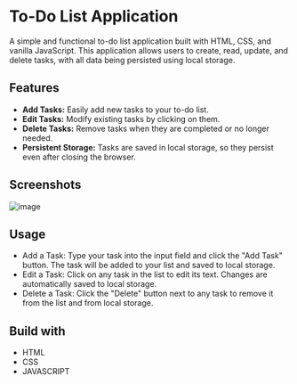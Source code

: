 # To-Do List Application

A simple and functional to-do list application built with HTML, CSS, and vanilla JavaScript. This application allows users to create, read, update, and delete tasks, with all data being persisted using local storage.

## Features

- **Add Tasks:** Easily add new tasks to your to-do list.
- **Edit Tasks:** Modify existing tasks by clicking on them.
- **Delete Tasks:** Remove tasks when they are completed or no longer needed.
- **Persistent Storage:** Tasks are saved in local storage, so they persist even after closing the browser.

## Screenshots

![image](https://github.com/user-attachments/assets/4dd222c9-67af-49b2-bcff-00e611df9a86)

## Usage

- Add a Task: Type your task into the input field and click the "Add Task" button. The task will be added to your list and saved to local storage.
- Edit a Task: Click on any task in the list to edit its text. Changes are automatically saved to local storage.
- Delete a Task: Click the "Delete" button next to any task to remove it from the list and from local storage.

## Build with

* HTML
* CSS
* JAVASCRIPT
